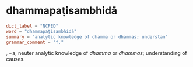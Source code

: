 # dhammapaṭisambhidā

``` toml
dict_label = "NCPED"
word = "dhammapaṭisambhidā"
summary = "analytic knowledge of dhamma or dhammas; understan"
grammar_comment = "f."
```

, \~a, neuter analytic knowledge of *dhamma* or *dhammas*; understanding of causes.

